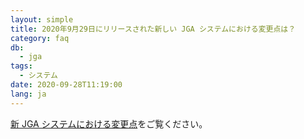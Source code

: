 ```yaml
---
layout: simple
title: 2020年9月29日にリリースされた新しい JGA システムにおける変更点は？
category: faq
db:
  - jga
tags: 
  - システム
date: 2020-09-28T11:19:00
lang: ja
---
```


[新 JGA システムにおける変更点](/jga/update-202009.html)をご覧ください。
